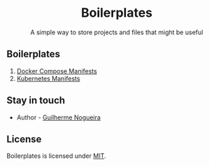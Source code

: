 <h1 align="center">Boilerplates</h1>

<p align="center">
    A simple way to store projects and files that might be useful
</p>

## Boilerplates

1. [Docker Compose Manifests](./docker-compose/README.md)
2. [Kubernetes Manifests](./kubernetes/README.md)

## Stay in touch

- Author - [Guilherme Nogueira](mailto:guilherme.lopesn@gmail.com)

## License

Boilerplates is licensed under [MIT](LICENSE).
